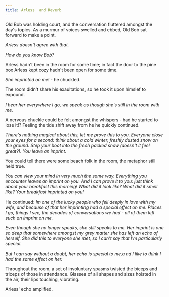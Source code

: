 ```yaml
---
title: Arless  and Reverb
---
```


Old Bob was holding court, and the conversation  fluttered amongst the day's topics. As a murmur of voices swelled and ebbed, Old Bob sat forward to make a point. 

_Arless doesn't agree with that._

_How do you know Bob?_

Arless hadn't been in the room for some time; in fact the door to the pine box Arless kept cozy hadn't been open for some time. 

_She imprinted on me!_ - he chuckled. 

The room didn't share his exaultations, so he took it upon himslef to expound. 

_I hear her everywhere I go, we speak as though she's still in the room with me._ 

A nervous chuckle could be felt amongst the whispers - had he started to lose it!? Feeling the tide shift away from he he quickly continued. 

_There's nothing magical about this, let me prove this to you. Everyone close your eyes for a second: think about a cold winter, freshly dusted snow on the ground. Step your boot into the fresh packed snow (doesn't it feel great?). You leave an imprint._

You could tell there were some beach folk in the room, the metaphor still held true. 

_You can view your mind in very much the same way. Everything you encounter leaves an imprint on you. And I can prove it to you: just think about your breakfast this morning! What did it look like? What did it smell like? Your breakfast imprinted on you!_

He continued: _Im one of the lucky people who fell deeply in love with my wife, and because of that her imprinting had a special effect on me. Places I go, things I see, the decades of conversations we had - all of them left such an imprint on me._

_Even though she no longer speaks, she still speaks to me. Her imprint is one so deep that somewhere amongst my grey matter she has left an echo of herself. She did this to everyone she met, so I can't say that I'm particularly special._

_But I can say without a doubt, her echo is special to me,a nd I like to think I had the same effect on her._

Throughout the room, a set of involuntary spasms twisted the biceps and triceps of those in attendance. Glasses of all shapes and sizes hoisted in the air, their lips touching, vibrating. 

Arless' echo amplified. 